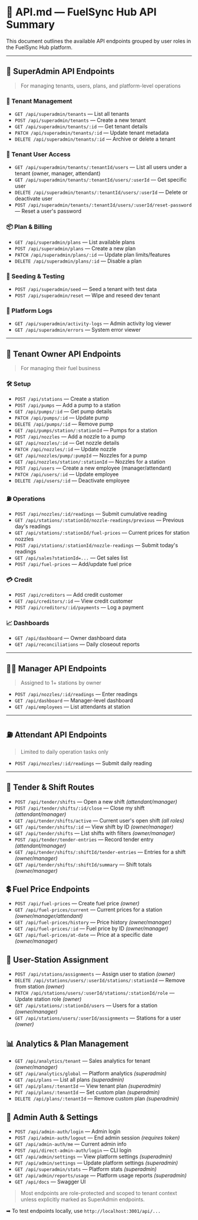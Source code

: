 # 📘 API.md — FuelSync Hub API Summary

This document outlines the available API endpoints grouped by user roles in the FuelSync Hub platform.

---

## 🔐 SuperAdmin API Endpoints

> For managing tenants, users, plans, and platform-level operations

### 🏢 Tenant Management

* `GET /api/superadmin/tenants` — List all tenants
* `POST /api/superadmin/tenants` — Create a new tenant
* `GET /api/superadmin/tenants/:id` — Get tenant details
* `PATCH /api/superadmin/tenants/:id` — Update tenant metadata
* `DELETE /api/superadmin/tenants/:id` — Archive or delete a tenant

### 👤 Tenant User Access

* `GET /api/superadmin/tenants/:tenantId/users` — List all users under a tenant (owner, manager, attendant)
* `GET /api/superadmin/tenants/:tenantId/users/:userId` — Get specific user
* `DELETE /api/superadmin/tenants/:tenantId/users/:userId` — Delete or deactivate user
* `POST /api/superadmin/tenants/:tenantId/users/:userId/reset-password` — Reset a user's password

### 📦 Plan & Billing

* `GET /api/superadmin/plans` — List available plans
* `POST /api/superadmin/plans` — Create a new plan
* `PATCH /api/superadmin/plans/:id` — Update plan limits/features
* `DELETE /api/superadmin/plans/:id` — Disable a plan

### 🧪 Seeding & Testing

* `POST /api/superadmin/seed` — Seed a tenant with test data
* `POST /api/superadmin/reset` — Wipe and reseed dev tenant

### 📝 Platform Logs

* `GET /api/superadmin/activity-logs` — Admin activity log viewer
* `GET /api/superadmin/errors` — System error viewer

---

## 🏢 Tenant Owner API Endpoints

> For managing their fuel business

### 🛠 Setup

* `POST /api/stations` — Create a station
* `POST /api/pumps` — Add a pump to a station
* `GET /api/pumps/:id` — Get pump details
* `PATCH /api/pumps/:id` — Update pump
* `DELETE /api/pumps/:id` — Remove pump
* `GET /api/pumps/station/:stationId` — Pumps for a station
* `POST /api/nozzles` — Add a nozzle to a pump
* `GET /api/nozzles/:id` — Get nozzle details
* `PATCH /api/nozzles/:id` — Update nozzle
* `GET /api/nozzles/pump/:pumpId` — Nozzles for a pump
* `GET /api/nozzles/station/:stationId` — Nozzles for a station
* `POST /api/users` — Create a new employee (manager/attendant)
* `PATCH /api/users/:id` — Update employee
* `DELETE /api/users/:id` — Deactivate employee

### ⛽ Operations

* `POST /api/nozzles/:id/readings` — Submit cumulative reading
* `GET /api/stations/:stationId/nozzle-readings/previous` — Previous day's readings
* `GET /api/stations/:stationId/fuel-prices` — Current prices for station nozzles
* `POST /api/stations/:stationId/nozzle-readings` — Submit today's readings
* `GET /api/sales?stationId=...` — Get sales list
* `POST /api/fuel-prices` — Add/update fuel price

### 💳 Credit

* `POST /api/creditors` — Add credit customer
* `GET /api/creditors/:id` — View credit customer
* `POST /api/creditors/:id/payments` — Log a payment

### 📈 Dashboards

* `GET /api/dashboard` — Owner dashboard data
* `GET /api/reconciliations` — Daily closeout reports

---

## 🧑‍🔧 Manager API Endpoints

> Assigned to 1+ stations by owner

* `POST /api/nozzles/:id/readings` — Enter readings
* `GET /api/dashboard` — Manager-level dashboard
* `GET /api/employees` — List attendants at station

---

## ⛽ Attendant API Endpoints

> Limited to daily operation tasks only

* `POST /api/nozzles/:id/readings` — Submit daily reading

---
## 🧾 Tender & Shift Routes

* `POST /api/tender/shifts` — Open a new shift _(attendant/manager)_
* `POST /api/tender/shifts/:id/close` — Close my shift _(attendant/manager)_
* `GET /api/tender/shifts/active` — Current user's open shift _(all roles)_
* `GET /api/tender/shifts/:id` — View shift by ID _(owner/manager)_
* `GET /api/tender/shifts` — List shifts with filters _(owner/manager)_
* `POST /api/tender/tender-entries` — Record tender entry _(attendant/manager)_
* `GET /api/tender/shifts/:shiftId/tender-entries` — Entries for a shift _(owner/manager)_
* `GET /api/tender/shifts/:shiftId/summary` — Shift totals _(owner/manager)_

## 💲 Fuel Price Endpoints

* `POST /api/fuel-prices` — Create fuel price _(owner)_
* `GET /api/fuel-prices/current` — Current prices for a station _(owner/manager/attendant)_
* `GET /api/fuel-prices/history` — Price history _(owner/manager)_
* `GET /api/fuel-prices/:id` — Fuel price by ID _(owner/manager)_
* `GET /api/fuel-prices/at-date` — Price at a specific date _(owner/manager)_

## 👥 User-Station Assignment

* `POST /api/stations/assignments` — Assign user to station _(owner)_
* `DELETE /api/stations/users/:userId/stations/:stationId` — Remove from station _(owner)_
* `PATCH /api/stations/users/:userId/stations/:stationId/role` — Update station role _(owner)_
* `GET /api/stations/:stationId/users` — Users for a station _(owner/manager)_
* `GET /api/stations/users/:userId/assignments` — Stations for a user _(owner)_

## 📊 Analytics & Plan Management

* `GET /api/analytics/tenant` — Sales analytics for tenant _(owner/manager)_
* `GET /api/analytics/global` — Platform analytics _(superadmin)_
* `GET /api/plans` — List all plans _(superadmin)_
* `GET /api/plans/:tenantId` — View tenant plan _(superadmin)_
* `PUT /api/plans/:tenantId` — Set custom plan _(superadmin)_
* `DELETE /api/plans/:tenantId` — Remove custom plan _(superadmin)_

## 🔑 Admin Auth & Settings

* `POST /api/admin-auth/login` — Admin login
* `POST /api/admin-auth/logout` — End admin session _(requires token)_
* `GET /api/admin-auth/me` — Current admin info
* `POST /api/direct-admin-auth/login` — CLI login
* `GET /api/admin/settings` — View platform settings _(superadmin)_
* `PUT /api/admin/settings` — Update platform settings _(superadmin)_
* `GET /api/superadmin/stats` — Platform stats _(superadmin)_
* `GET /api/admin/reports/usage` — Platform usage reports _(superadmin)_
* `GET /api/docs` — Swagger UI

> Most endpoints are role-protected and scoped to tenant context unless explicitly marked as SuperAdmin endpoints.

➡ To test endpoints locally, use `http://localhost:3001/api/...`
